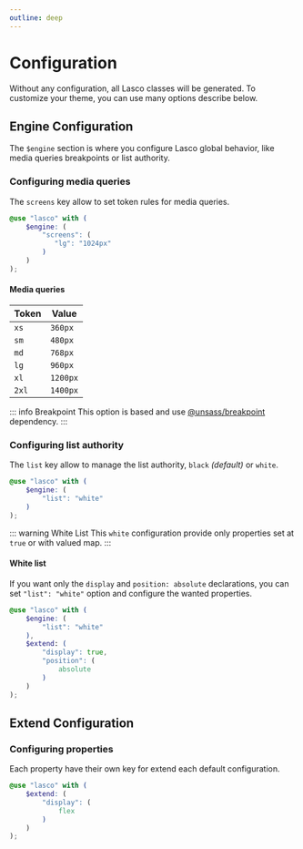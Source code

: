 ```yaml
---
outline: deep
---
```


# Configuration

Without any configuration, all Lasco classes will be generated. To customize your theme, you can use many options
describe below.

## Engine Configuration

The `$engine` section is where you configure Lasco global behavior, like media queries breakpoints or list authority.

### Configuring media queries

The `screens` key allow to set token rules for media queries.

```scss
@use "lasco" with (
    $engine: (
        "screens": (
           "lg": "1024px"        
        )
    )
);
```

#### Media queries

| Token | Value    |
|-------|----------|
| `xs`  | `360px`  |
| `sm`  | `480px`  |
| `md`  | `768px`  |
| `lg`  | `960px`  |
| `xl`  | `1200px` |
| `2xl` | `1400px` |

::: info Breakpoint
This option is based and use [@unsass/breakpoint](https://github.com/unsass/breakpoint) dependency.
:::

### Configuring list authority

The `list` key allow to manage the list authority, `black` _(default)_ or `white`.

```scss
@use "lasco" with (
    $engine: (
        "list": "white"
    )
);
```

::: warning White List
This `white` configuration provide only properties set at `true` or with valued map.
:::

#### White list

If you want only the `display` and `position: absolute` declarations, you can set `"list": "white"` option and configure
the wanted properties.

```scss
@use "lasco" with (
    $engine: (
        "list": "white"
    ),
    $extend: (
        "display": true,
        "position": (
            absolute
        )
    )
);
```

## Extend Configuration

### Configuring properties

Each property have their own key for extend each default configuration.

```scss
@use "lasco" with (
    $extend: (
        "display": (
            flex
        )
    )
);
```
